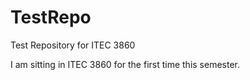 TestRepo
========

Test Repository for ITEC 3860

I am sitting in ITEC 3860 for the first time this semester.
